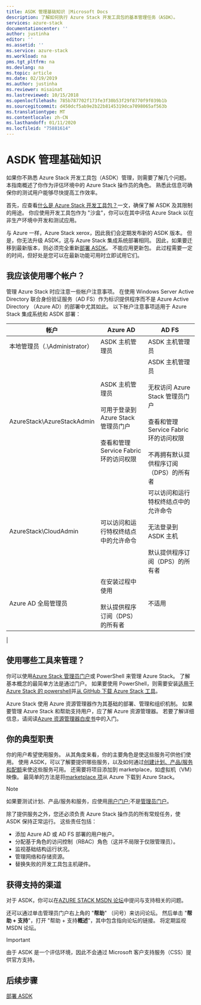 ```yaml
---
title: ASDK 管理基础知识 |Microsoft Docs
description: 了解如何执行 Azure Stack 开发工具包的基本管理任务（ASDK）。
services: azure-stack
documentationcenter: ''
author: justinha
editor: ''
ms.assetid: ''
ms.service: azure-stack
ms.workload: na
pms.tgt_pltfrm: na
ms.devlang: na
ms.topic: article
ms.date: 02/19/2019
ms.author: justinha
ms.reviewer: misainat
ms.lastreviewed: 10/15/2018
ms.openlocfilehash: 785b787702f173fe3f30b53f29f8770f9f039b1b
ms.sourcegitcommit: d450dcf5ab9e2b22b8145319dca7098065af563b
ms.translationtype: MT
ms.contentlocale: zh-CN
ms.lasthandoff: 01/11/2020
ms.locfileid: "75881614"
---
```

# <a name="asdk-admin-basics"></a>ASDK 管理基础知识
如果你不熟悉 Azure Stack 开发工具包（ASDK）管理，则需要了解几个问题。 本指南概述了你作为评估环境中的 Azure Stack 操作员的角色。 熟悉此信息可确保你的测试用户能够尽快提高工作效率。

首先，应查看[什么是 Azure Stack 开发工具包？](asdk-what-is.md)一文，确保了解 ASDK 及其限制的用途。 你应使用开发工具包作为 "沙盒"，你可以在其中评估 Azure Stack 以在非生产环境中开发和测试应用。 

与 Azure 一样，Azure Stack xerox，因此我们会定期发布新的 ASDK 版本。 但是，你无法升级 ASDK，这与 Azure Stack 集成系统部署相同。 因此，如果要迁移到最新版本，则必须完全重新[部署 ASDK](asdk-redeploy.md)。 不能应用更新包。 此过程需要一定的时间，但好处是您可以在最新功能可用时立即试用它们。 

## <a name="what-account-should-i-use"></a>我应该使用哪个帐户？
管理 Azure Stack 时应注意一些帐户注意事项。 在使用 Windows Server Active Directory 联合身份验证服务（AD FS）作为标识提供程序而不是 Azure Active Directory （Azure AD）的部署中尤其如此。 以下帐户注意事项适用于 Azure Stack 集成系统和 ASDK 部署：

|帐户|Azure AD|AD FS|
|-----|-----|-----|
|本地管理员（.\Administrator）|ASDK 主机管理员|ASDK 主机管理员|
|AzureStack\AzureStackAdmin|ASDK 主机管理员<br><br>可用于登录到 Azure Stack 管理员门户<br><br>查看和管理 Service Fabric 环的访问权限|ASDK 主机管理员<br><br>无权访问 Azure Stack 管理员门户<br><br>查看和管理 Service Fabric 环的访问权限<br><br>不再拥有默认提供程序订阅（DPS）的所有者|
|AzureStack\CloudAdmin|可以访问和运行特权终结点中的允许命令|可以访问和运行特权终结点中的允许命令<br><br>无法登录到 ASDK 主机<br><br>默认提供程序订阅（DPS）的所有者|
|Azure AD 全局管理员|在安装过程中使用<br><br>默认提供程序订阅（DPS）的所有者|不适用|
|

## <a name="what-tools-do-i-use-to-manage"></a>使用哪些工具来管理？
你可以使用[Azure Stack 管理员门户](https://adminportal.local.azurestack.external)或 PowerShell 来管理 Azure Stack。 了解基本概念的最简单方法是通过门户。 如果要使用 PowerShell，则需要安装[适用于 Azure Stack 的 powershell](asdk-post-deploy.md#install-azure-stack-powershell)并[从 GitHub 下载 Azure Stack 工具](asdk-post-deploy.md#download-the-azure-stack-tools)。

Azure Stack 使用 Azure 资源管理器作为其基础的部署、管理和组织机制。 如果要管理 Azure Stack 和帮助支持用户，应了解 Azure 资源管理器。 若要了解详细信息，请阅读[Azure 资源管理器白皮书](https://download.microsoft.com/download/E/A/4/EA4017B5-F2ED-449A-897E-BD92E42479CE/Getting_Started_With_Azure_Resource_Manager_white_paper_EN_US.pdf)中的入门。

## <a name="your-typical-responsibilities"></a>你的典型职责
你的用户希望使用服务。 从其角度来看，你的主要角色是使这些服务可供他们使用。 使用 ASDK，可以了解要提供哪些服务，以及如何通过[创建计划、产品/服务和配额](../operator/azure-stack-tutorial-tenant-vm.md)来使这些服务可用。 还需要将项目添加到 marketplace，如虚拟机（VM）映像。 最简单的方法是将[marketplace 项](../operator/azure-stack-create-and-publish-marketplace-item.md)从 Azure 下载到 Azure Stack。

> [!NOTE]
> 如果要测试计划、产品/服务和服务，应使用[用户门户](https://portal.local.azurestack.external);不是[管理员门户](https://adminportal.local.azurestack.external)。

除了提供服务之外，您还必须负责 Azure Stack 操作员的所有常规任务，使 ASDK 保持正常运行。 这些责任包括：
- 添加 Azure AD 或 AD FS 部署的用户帐户。
- 分配基于角色的访问控制（RBAC）角色（这并不局限于仅限管理员）。
- 监视基础结构运行状况。
- 管理网络和存储资源。
- 替换失败的开发工具包主机硬件。

## <a name="where-to-get-support"></a>获得支持的渠道
对于 ASDK，你可以在[AZURE STACK MSDN 论坛](https://social.msdn.microsoft.com/Forums/azure/home?forum=azurestack)中提问与支持相关的问题。

还可以通过单击管理员门户右上角的 "**帮助**" （问号）来访问论坛。 然后单击 "**帮助 + 支持**"，打开 "帮助 + 支持**概述**"，其中包含指向论坛的链接。 将定期监视 MSDN 论坛。  

> [!IMPORTANT]
> 由于 ASDK 是一个评估环境，因此不会通过 Microsoft 客户支持服务（CSS）提供官方支持。

## <a name="next-steps"></a>后续步骤
[部署 ASDK](asdk-install.md)

